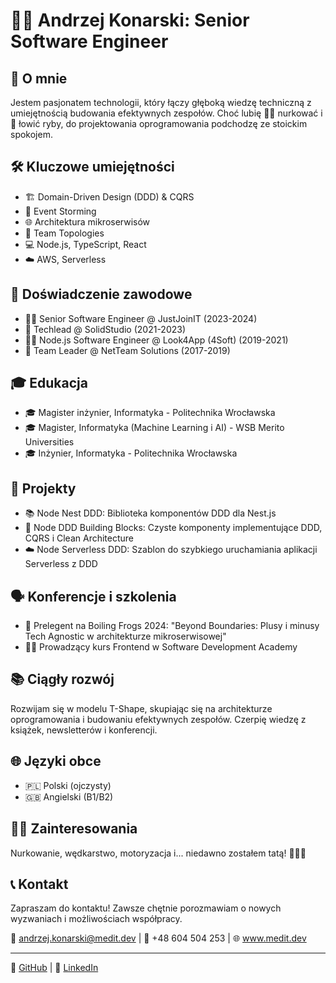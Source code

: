 # 👨‍💻 Andrzej Konarski: Senior Software Engineer

## 🚀 O mnie
Jestem pasjonatem technologii, który łączy głęboką wiedzę techniczną z umiejętnością budowania efektywnych zespołów. Choć lubię 🏊‍♂️ nurkować i 🎣 łowić ryby, do projektowania oprogramowania podchodzę ze stoickim spokojem.

## 🛠 Kluczowe umiejętności
- 🏗 Domain-Driven Design (DDD) & CQRS
- 🧠 Event Storming
- 🌐 Architektura mikroserwisów
- 🔄 Team Topologies
- 💻 Node.js, TypeScript, React
- ☁️ AWS, Serverless

## 💼 Doświadczenie zawodowe
- 🦸‍♂️ Senior Software Engineer @ JustJoinIT (2023-2024)
- 🏅 Techlead @ SolidStudio (2021-2023)
- 👨‍💻 Node.js Software Engineer @ Look4App (4Soft) (2019-2021)
- 👥 Team Leader @ NetTeam Solutions (2017-2019)

## 🎓 Edukacja
- 🎓 Magister inżynier, Informatyka - Politechnika Wrocławska
- 🎓 Magister, Informatyka (Machine Learning i AI) - WSB Merito Universities
- 🎓 Inżynier, Informatyka - Politechnika Wrocławska

## 🌟 Projekty
- 📚 Node Nest DDD: Biblioteka komponentów DDD dla Nest.js
- 🧱 Node DDD Building Blocks: Czyste komponenty implementujące DDD, CQRS i Clean Architecture
- ☁️ Node Serverless DDD: Szablon do szybkiego uruchamiania aplikacji Serverless z DDD

## 🗣 Konferencje i szkolenia
- 🎤 Prelegent na Boiling Frogs 2024: "Beyond Boundaries: Plusy i minusy Tech Agnostic w architekturze mikroserwisowej"
- 👨‍🏫 Prowadzący kurs Frontend w Software Development Academy

## 📚 Ciągły rozwój
Rozwijam się w modelu T-Shape, skupiając się na architekturze oprogramowania i budowaniu efektywnych zespołów. Czerpię wiedzę z książek, newsletterów i konferencji.

## 🌐 Języki obce
- 🇵🇱 Polski (ojczysty)
- 🇬🇧 Angielski (B1/B2)

## 🏄‍♂️ Zainteresowania
Nurkowanie, wędkarstwo, motoryzacja i... niedawno zostałem tatą! 👨‍👩‍👦

## 📞 Kontakt
Zapraszam do kontaktu! Zawsze chętnie porozmawiam o nowych wyzwaniach i możliwościach współpracy.

📧 andrzej.konarski@medit.dev | 📱 +48 604 504 253 | 🌐 www.medit.dev

---

🔗 [GitHub](https://github.com/medit-dev) | 🔗 [LinkedIn](https://www.linkedin.com/in/andrzej-konarski/)